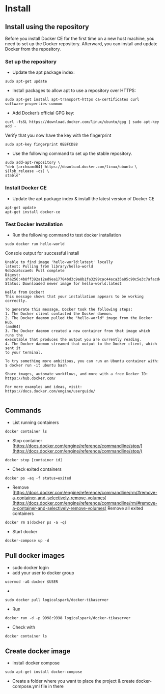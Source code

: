 # Install
## Install using the repository
Before you install Docker CE for the first time on a new host machine, you need to set up the Docker repository. Afterward, you can install and update Docker from the repository.

### Set up the repository
- Update the apt package index:

`sudo apt-get update`

- Install packages to allow apt to use a repository over HTTPS:

```
sudo apt-get install apt-transport-https ca-certificates curl software-properties-common
```

-  Add Docker’s official GPG key:

```
curl -fsSL https://download.docker.com/linux/ubuntu/gpg | sudo apt-key add -
```
Verify that you now have the key with the fingerprint

```
sudo apt-key fingerprint 0EBFCD88
```

- Use the following command to set up the stable repository.
    
```
sudo add-apt-repository \
"deb [arch=amd64] https://download.docker.com/linux/ubuntu \
$(lsb_release -cs) \
stable"
```

### Install Docker CE
- Update the apt package index & install the latest version of Docker CE

```
apt-get update
apt-get install docker-ce
```

### Test Docker Installation
- Run the following command to test docker installation

```
sudo docker run hello-world
```

Console output for successful install

```
Unable to find image 'hello-world:latest' locally
latest: Pulling from library/hello-world
9db2ca6ccae0: Pull complete 
Digest: sha256:4b8ff392a12ed9ea17784bd3c9a8b1fa3299cac44aca35a85c90c5e3c7afacdc
Status: Downloaded newer image for hello-world:latest

Hello from Docker!
This message shows that your installation appears to be working correctly.

To generate this message, Docker took the following steps:
1. The Docker client contacted the Docker daemon.
2. The Docker daemon pulled the "hello-world" image from the Docker Hub.
(amd64)
3. The Docker daemon created a new container from that image which runs the
executable that produces the output you are currently reading.
4. The Docker daemon streamed that output to the Docker client, which sent it
to your terminal.

To try something more ambitious, you can run an Ubuntu container with:
$ docker run -it ubuntu bash

Share images, automate workflows, and more with a free Docker ID:
https://hub.docker.com/

For more examples and ideas, visit:
https://docs.docker.com/engine/userguide/
 
```
## Commands
- List running containers
```
docker container ls
```
- Stop container 
[https://docs.docker.com/engine/reference/commandline/stop/](https://docs.docker.com/engine/reference/commandline/stop/)
```
docker stop [container id]
```
- Check exited containers
```
docker ps -aq -f status=exited
```
- Remove
[https://docs.docker.com/engine/reference/commandline/rm/#remove-a-container-and-selectively-remove-volumes](https://docs.docker.com/engine/reference/commandline/rm/#remove-a-container-and-selectively-remove-volumes)
Remove all exited containers
```
docker rm $(docker ps -a -q)
```
- Start docker
```
docker-compose up -d
```

## Pull docker images
- sudo docker login
- add your user to docker group 
```
usermod -aG docker $USER
```
- 
```
sudo docker pull logicalspark/docker-tikaserver
```
- Run
```
docker run -d -p 9998:9998 logicalspark/docker-tikaserver
```
- Check with 
```
docker container ls
```

## Create docker image
- Install docker compose
```
sudo apt-get install docker-compose
```
- Create a folder where you want to place the project & create docker-compose.yml file in there




